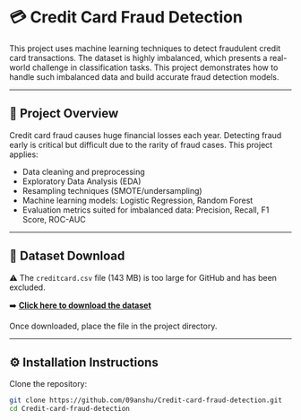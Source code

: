 # 💳 Credit Card Fraud Detection

This project uses machine learning techniques to detect fraudulent credit card transactions. The dataset is highly imbalanced, which presents a real-world challenge in classification tasks. This project demonstrates how to handle such imbalanced data and build accurate fraud detection models.

---

## 🧠 Project Overview

Credit card fraud causes huge financial losses each year. Detecting fraud early is critical but difficult due to the rarity of fraud cases. This project applies:
- Data cleaning and preprocessing
- Exploratory Data Analysis (EDA)
- Resampling techniques (SMOTE/undersampling)
- Machine learning models: Logistic Regression, Random Forest
- Evaluation metrics suited for imbalanced data: Precision, Recall, F1 Score, ROC-AUC

---

## 💾 Dataset Download

⚠️ The `creditcard.csv` file (143 MB) is too large for GitHub and has been excluded.

➡️ **[Click here to download the dataset]([https://drive.google.com/file/d/your_file_id/view?usp=sharing](https://drive.google.com/file/d/1B-bSsmOn7WhnuX_J35ll24cZ-4pbfFCI/view?usp=sharing))**  


Once downloaded, place the file in the project directory.

---

## ⚙️ Installation Instructions

Clone the repository:

```bash
git clone https://github.com/09anshu/Credit-card-fraud-detection.git
cd Credit-card-fraud-detection
